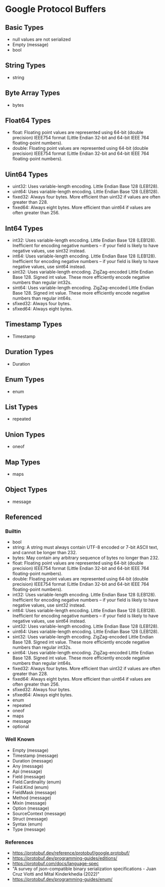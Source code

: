 # Google Protocol Buffers

## Basic Types

* null values are not serialized
* Empty (message)
* bool

## String Types

* string

## Byte Array Types

* bytes

## Float64 Types

* float: Floating point values are represented using 64-bit (double precision) IEEE754 format (Little Endian 32-bit and 64-bit IEEE 764 floating-point numbers).
* double: Floating point values are represented using 64-bit (double precision) IEEE754 format (Little Endian 32-bit and 64-bit IEEE 764 floating-point numbers).	

## Uint64 Types

* uint32:	Uses variable-length encoding. Little Endian Base 128 (LEB128).
* uint64:	Uses variable-length encoding. Little Endian Base 128 (LEB128).
* fixed32:	Always four bytes. More efficient than uint32 if values are often greater than 228.
* fixed64:	Always eight bytes. More efficient than uint64 if values are often greater than 256.

## Int64 Types

* int32:	Uses variable-length encoding. Little Endian Base 128 (LEB128). Inefficient for encoding negative numbers – if your field is likely to have negative values, use sint32 instead.
* int64:	Uses variable-length encoding. Little Endian Base 128 (LEB128). Inefficient for encoding negative numbers – if your field is likely to have negative values, use sint64 instead.
* sint32:	Uses variable-length encoding. ZigZag-encoded Little Endian Base 128. Signed int value. These more efficiently encode negative numbers than regular int32s.
* sint64:	Uses variable-length encoding. ZigZag-encoded Little Endian Base 128. Signed int value. These more efficiently encode negative numbers than regular int64s.
* sfixed32:	Always four bytes.
* sfixed64:	Always eight bytes.

## Timestamp Types

* Timestamp

## Duration Types

* Duration

## Enum Types

* enum

## List Types

* repeated

## Union Types

* oneof

## Map Types

* maps

## Object Types

* message

## Referenced

### Builtin

* bool
* string:	A string must always contain UTF-8 encoded or 7-bit ASCII text, and cannot be longer than 232.
* bytes:	May contain any arbitrary sequence of bytes no longer than 232.
* float: Floating point values are represented using 64-bit (double precision) IEEE754 format (Little Endian 32-bit and 64-bit IEEE 764 floating-point numbers).
* double: Floating point values are represented using 64-bit (double precision) IEEE754 format (Little Endian 32-bit and 64-bit IEEE 764 floating-point numbers).	
* int32:	Uses variable-length encoding. Little Endian Base 128 (LEB128). Inefficient for encoding negative numbers – if your field is likely to have negative values, use sint32 instead.
* int64:	Uses variable-length encoding. Little Endian Base 128 (LEB128). Inefficient for encoding negative numbers – if your field is likely to have negative values, use sint64 instead.
* uint32:	Uses variable-length encoding. Little Endian Base 128 (LEB128).
* uint64:	Uses variable-length encoding. Little Endian Base 128 (LEB128).
* sint32:	Uses variable-length encoding. ZigZag-encoded Little Endian Base 128. Signed int value. These more efficiently encode negative numbers than regular int32s.
* sint64:	Uses variable-length encoding. ZigZag-encoded Little Endian Base 128. Signed int value. These more efficiently encode negative numbers than regular int64s.
* fixed32:	Always four bytes. More efficient than uint32 if values are often greater than 228.
* fixed64:	Always eight bytes. More efficient than uint64 if values are often greater than 256.
* sfixed32:	Always four bytes.
* sfixed64:	Always eight bytes.
* enum
* repeated
* oneof
* maps
* message
* optional

### Well Known

* Empty (message)
* Timestamp (message)
* Duration (message)
* Any (message)
* Api (message)
* Field (message)
* Field.Cardinality (enum)
* Field.Kind (enum)
* FieldMask (message)
* Method (message)
* Mixin (message)
* Option (message)
* SourceContext (message)
* Struct (message)
* Syntax (enum)
* Type (message)

### References

* https://protobuf.dev/reference/protobuf/google.protobuf/
* https://protobuf.dev/programming-guides/editions/
* https://protobuf.com/docs/language-spec
* "A survey of json-compatible binary serialization specifications - Juan Cruz Viotti and Mital Kinderkhedia (2022)"
* https://protobuf.dev/programming-guides/enum/